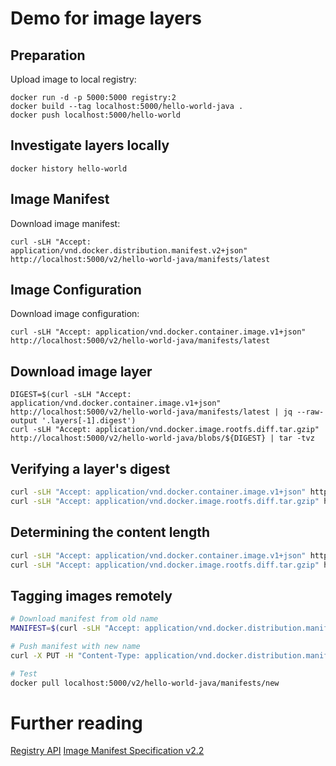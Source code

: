 # Demo for image layers

## Preparation

Upload image to local registry:

```
docker run -d -p 5000:5000 registry:2
docker build --tag localhost:5000/hello-world-java .
docker push localhost:5000/hello-world
```

## Investigate layers locally

```
docker history hello-world
```

## Image Manifest

Download image manifest:

```
curl -sLH "Accept: application/vnd.docker.distribution.manifest.v2+json" http://localhost:5000/v2/hello-world-java/manifests/latest
```

## Image Configuration

Download image configuration:

```
curl -sLH "Accept: application/vnd.docker.container.image.v1+json" http://localhost:5000/v2/hello-world-java/manifests/latest
```

## Download image layer

```
DIGEST=$(curl -sLH "Accept: application/vnd.docker.container.image.v1+json" http://localhost:5000/v2/hello-world-java/manifests/latest | jq --raw-output '.layers[-1].digest')
curl -sLH "Accept: application/vnd.docker.image.rootfs.diff.tar.gzip" http://localhost:5000/v2/hello-world-java/blobs/${DIGEST} | tar -tvz
```

## Verifying a layer's digest

```bash
curl -sLH "Accept: application/vnd.docker.container.image.v1+json" http://localhost:5000/v2/hello-world-java/manifests/latest | jq --raw-output '.layers[-1]'
curl -sLH "Accept: application/vnd.docker.image.rootfs.diff.tar.gzip" http://localhost:5000/v2/hello-world-java/blobs/${DIGEST} | sha256sum
```

## Determining the content length

```bash
curl -sLH "Accept: application/vnd.docker.container.image.v1+json" http://localhost:5000/v2/hello-world-java/manifests/latest | jq --raw-output '.layers[-1]'
curl -sLH "Accept: application/vnd.docker.image.rootfs.diff.tar.gzip" http://localhost:5000/v2/hello-world-java/blobs/${DIGEST} | wc -c
```

## Tagging images remotely

```bash
# Download manifest from old name
MANIFEST=$(curl -sLH "Accept: application/vnd.docker.distribution.manifest.v2+json" localhost:5000/v2/hello-world-java/manifests/latest)

# Push manifest with new name
curl -X PUT -H "Content-Type: application/vnd.docker.distribution.manifest.v2+json" -d "${MANIFEST}" localhost:5000/v2/hello-world-java/manifests/new

# Test
docker pull localhost:5000/v2/hello-world-java/manifests/new
```

# Further reading

[Registry API](https://docs.docker.com/registry/spec/api/)
[Image Manifest Specification v2.2](https://docs.docker.com/registry/spec/manifest-v2-2/)